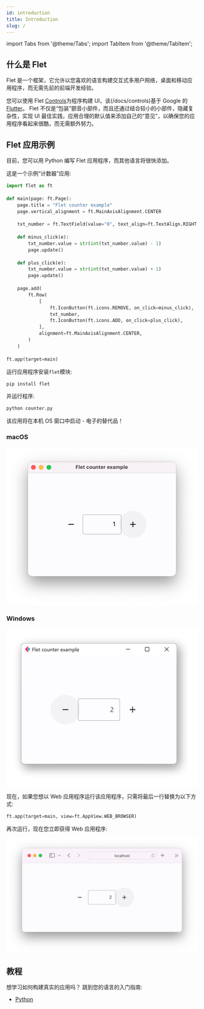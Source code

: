 ```yaml
---
id: introduction
title: Introduction
slug: /
---
```


import Tabs from '@theme/Tabs';
import TabItem from '@theme/TabItem';

## 什么是 Flet

Flet 是一个框架，它允许以您喜欢的语言构建交互式多用户网络，桌面和移动应用程序，而无需先前的前端开发经验。

您可以使用 Flet [Controls](/docs/controls)为程序构建 UI，该(/docs/controls)基于 Google 的[Flutter](https://flutter.dev)。 Flet 不仅是“包装”颤音小部件，而且还通过结合较小的小部件，隐藏复杂性，实现 UI 最佳实践，应用合理的默认值来添加自己的“意见”，以确保您的应用程序看起来很酷，而无需额外努力。

## Flet 应用示例

目前，您可以用 Python 编写 Flet 应用程序，而其他语言将很快添加。

这是一个示例“计数器”应用:

```python title="counter.py"
import flet as ft

def main(page: ft.Page):
    page.title = "Flet counter example"
    page.vertical_alignment = ft.MainAxisAlignment.CENTER

    txt_number = ft.TextField(value="0", text_align=ft.TextAlign.RIGHT, width=100)

    def minus_click(e):
        txt_number.value = str(int(txt_number.value) - 1)
        page.update()

    def plus_click(e):
        txt_number.value = str(int(txt_number.value) + 1)
        page.update()

    page.add(
        ft.Row(
            [
                ft.IconButton(ft.icons.REMOVE, on_click=minus_click),
                txt_number,
                ft.IconButton(ft.icons.ADD, on_click=plus_click),
            ],
            alignment=ft.MainAxisAlignment.CENTER,
        )
    )

ft.app(target=main)
```

运行应用程序安装`flet`模块:

```bash
pip install flet
```

并运行程序:

```bash
python counter.py
```

该应用将在本机 OS 窗口中启动 - 电子的替代品！

<div className="row">
   <div className ="col-col-6" style = {{textAlign: 'center'}}>
     <h3> macOS </h3>
     <img src="/img/docs/getting-started/flet-counter-macos.png" className="screenshot-70" />
   </div>
   <div className ="col-col-6" style = {{textAlign: 'center'}}>
     <h3> Windows </h3>
     <img src="/img/docs/getting-started/flet-counter-windows.png" className="screenshot-60" />
   </div>
</div>

现在，如果您想以 Web 应用程序运行该应用程序，只需将最后一行替换为以下方式:

```python
ft.app(target=main, view=ft.AppView.WEB_BROWSER)
```

再次运行，现在您立即获得 Web 应用程序:

<img src="/img/docs/getting-started/flet-counter-safari.png" className="screenshot-50" />

## 教程

想学习如何构建真实的应用吗？ 跳到您的语言的入门指南:

- [Python](/docs/guides/python/getting-started)
